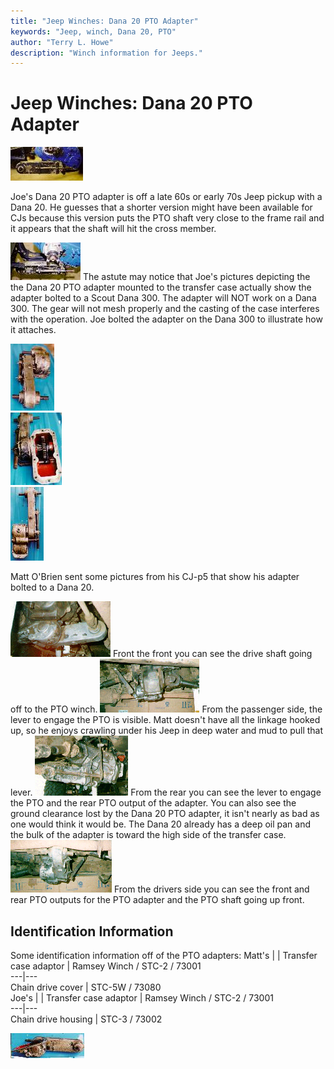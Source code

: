 ```yaml
---
title: "Jeep Winches: Dana 20 PTO Adapter"
keywords: "Jeep, winch, Dana 20, PTO"
author: "Terry L. Howe"
description: "Winch information for Jeeps."
---
```

# Jeep Winches: Dana 20 PTO Adapter

[![PTO adapter](../img/winch/d20pto04_.jpg)](../img/winch/d20pto04.jpg) 

Joe's Dana 20 PTO adapter is off a late 60s or early 70s Jeep pickup with a Dana 20. He guesses that a shorter version might have been available for CJs because this version puts the PTO shaft very close to the frame rail and it appears that the shaft will hit the cross member.

[![PTO adapter](../img/winch/d20pto06_.jpg)](../img/winch/d20pto06.jpg) The astute may notice that Joe's pictures depicting the the Dana 20 PTO adapter mounted to the transfer case actually show the adapter bolted to a Scout Dana 300. The adapter will NOT work on a Dana 300. The gear will not mesh properly and the casting of the case interferes with the operation. Joe bolted the adapter on the Dana 300 to illustrate how it attaches.

[![PTO adapter](../img/winch/d20pto02_.jpg)](../img/winch/d20pto02.jpg)  
[![PTO adapter](../img/winch/d20pto03_.jpg)](../img/winch/d20pto03.jpg)  
[![PTO adapter](../img/winch/d20pto07_.jpg)](../img/winch/d20pto07.jpg) 

Matt O'Brien sent some pictures from his CJ-p5 that show his adapter bolted to a Dana 20.

[![PTO adapter from the front](../img/winch/ptofrnt2t.gif)](../img/winch/ptofrnt2.gif) Front the front you can see the drive shaft going off to the PTO winch. [![PTO adapter from the passenger side](../img/winch/ptopassdt.gif)](../img/winch/ptopassd.gif) From the passenger side, the lever to engage the PTO is visible. Matt doesn't have all the linkage hooked up, so he enjoys crawling under his Jeep in deep water and mud to pull that lever. [![PTO adapter from the rear](../img/winch/ptorear1t.gif)](../img/winch/ptorear1.gif) From the rear you can see the lever to engage the PTO and the rear PTO output of the adapter. You can also see the ground clearance lost by the Dana 20 PTO adapter, it isn't nearly as bad as one would think it would be. The Dana 20 already has a deep oil pan and the bulk of the adapter is toward the high side of the transfer case. [![PTO adapter from the drivers side](../img/winch/ptodrvsdt.gif)](../img/winch/ptodrvsd.gif) From the drivers side you can see the front and rear PTO outputs for the PTO adapter and the PTO shaft going up front. 

## Identification Information

Some identification information off of the PTO adapters:  Matt's |  |  Transfer case adaptor |  Ramsey Winch / STC-2 / 73001   
---|---  
Chain drive cover |  STC-5W / 73080   
Joe's |  |  Transfer case adaptor |  Ramsey Winch / STC-2 / 73001   
---|---  
Chain drive housing |  STC-3 / 73002   
  
[![PTO adapter](../img/winch/d20pto05_.jpg)](../img/winch/d20pto05.jpg)